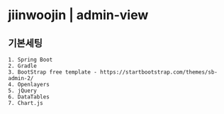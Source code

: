 # jiinwoojin | admin-view

## 기본세팅

	1. Spring Boot
	2. Gradle
 	3. BootStrap free template - https://startbootstrap.com/themes/sb-admin-2/
 	4. Openlayers
 	5. jQuery
 	6. DataTables
 	7. Chart.js
